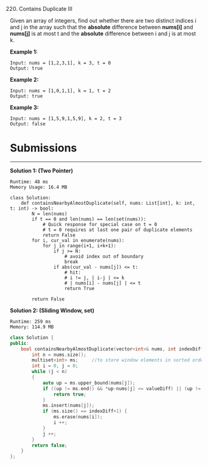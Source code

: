 220. Contains Duplicate III

Given an array of integers, find out whether there are two distinct indices i and j in the array such that the **absolute** difference between **nums[i]** and **nums[j]** is at most t and the **absolute** difference between i and j is at most k.

**Example 1:**
```
Input: nums = [1,2,3,1], k = 3, t = 0
Output: true
```

**Example 2:**
```
Input: nums = [1,0,1,1], k = 1, t = 2
Output: true
```

**Example 3:**
```
Input: nums = [1,5,9,1,5,9], k = 2, t = 3
Output: false
```

# Submissions
---
**Solution 1: (Two Pointer)**
```
Runtime: 48 ms
Memory Usage: 16.4 MB
```
```'
class Solution:
    def containsNearbyAlmostDuplicate(self, nums: List[int], k: int, t: int) -> bool:
        N = len(nums)
        if t == 0 and len(nums) == len(set(nums)):
            # Quick response for special case on t = 0
            # t = 0 requires at last one pair of duplicate elements
            return False
        for i, cur_val in enumerate(nums):
            for j in range(i+1, i+k+1):
                if j >= N:
                    # avoid index out of boundary
                    break
                if abs(cur_val - nums[j]) <= t:
                    # hit: 
                    # i != j, | i-j | <= k
                    # | nums[i] - nums[j] | <= t
                    return True
                
        return False
```

**Solution 2: (Sliding Window, set)**
```
Runtime: 259 ms
Memory: 114.9 MB
```
```c++
class Solution {
public:
    bool containsNearbyAlmostDuplicate(vector<int>& nums, int indexDiff, int valueDiff) {
        int n = nums.size();
        multiset<int> ms;     //to store window elements in sorted order
		int i = 0, j = 0;
        while (j < n)
        {
            auto up = ms.upper_bound(nums[j]);
            if ((up != ms.end() && *up-nums[j] <= valueDiff) || (up != ms.begin() && nums[j] - *(--up) <= valueDiff)) {
                return true;
            }
            ms.insert(nums[j]);
            if (ms.size() == indexDiff+1) {
                ms.erase(nums[i]);
                i ++;
            }
            j ++;
        }
        return false;
    }
};
```
